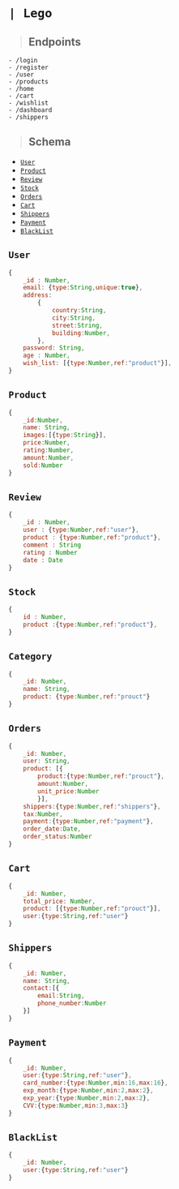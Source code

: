 # **`| Lego`**

> ## **Endpoints**
``` 
- /login
- /register
- /user
- /products
- /home
- /cart
- /wishlist
- /dashboard
- /shippers

```
> ## **Schema**

* [`User`](#user)
* [`Product`](#product)
* [`Review`](#review)
* [`Stock`](#stock)
* [`Orders`](#category)
* [`Cart`](#cart)
* [`Shippers`](#shippers)
* [`Payment`](#payment)
* [`BlackList`](#blacklist)


 ## **`User`**
``` js
{
    _id : Number,
    email: {type:String,unique:true},
    address:
        {
            country:String,
            city:String,
            street:String,
            building:Number,
        },
    password: String,
    age : Number,
    wish_list: [{type:Number,ref:"product"}],
}
```
## **`Product`**
``` js
{
    _id:Number,
    name: String,
    images:[{type:String}],
    price:Number,
    rating:Number,
    amount:Number,
    sold:Number
}
```
## **`Review`**
``` js
{
    _id : Number,
    user : {type:Number,ref:"user"},
    product : {type:Number,ref:"product"},
    comment : String
    rating : Number
    date : Date
}
```
## **`Stock`**
``` js
{
    id : Number,
    product :{type:Number,ref:"product"},
}
```

## **`Category`**
``` js
{
    _id: Number, 
    name: String,
    product: {type:Number,ref:"prouct"}
}
```

## **`Orders`**
``` js
{
    _id: Number, 
    user: String,
    product: [{
        product:{type:Number,ref:"prouct"},
        amount:Number,
        unit_price:Number
        }],
    shippers:{type:Number,ref:"shippers"},
    tax:Number,
    payment:{type:Number,ref:"payment"},
    order_date:Date,
    order_status:Number
}
```

## **`Cart`**
``` js
{
    _id: Number, 
    total_price: Number,
    product: [{type:Number,ref:"prouct"}],
    user:{type:String,ref:"user"}
}
```

## **`Shippers`**
``` js
{
    _id: Number, 
    name: String,
    contact:[{
        email:String,
        phone_number:Number
    }]
}
```

## **`Payment`**
``` js
{
    _id: Number, 
    user:{type:String,ref:"user"},
    card_number:{type:Number,min:16,max:16},
    exp_month:{type:Number,min:2,max:2},
    exp_year:{type:Number,min:2,max:2},
    CVV:{type:Number,min:3,max:3}
}
```

## **`BlackList`**
``` js
{
    _id: Number, 
    user:{type:String,ref:"user"}
}
```
